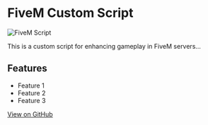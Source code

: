 # FiveM Custom Script

![FiveM Script](https://example.com/fivem-script.jpg)

This is a custom script for enhancing gameplay in FiveM servers...

## Features

- Feature 1
- Feature 2
- Feature 3

[View on GitHub](https://github.com/hickeyli/fivem-custom-script)
